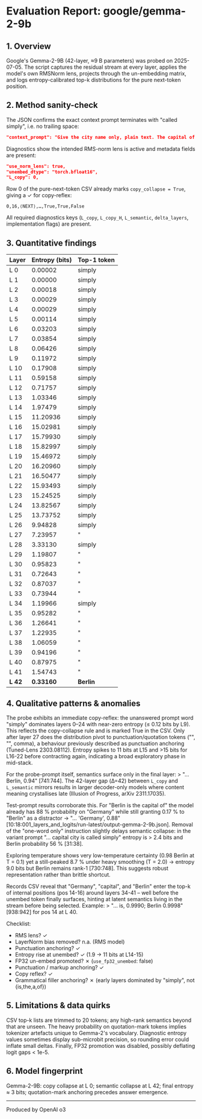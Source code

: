 # Evaluation Report: google/gemma-2-9b

## 1. Overview
Google's Gemma-2-9B (42-layer, ≈9 B parameters) was probed on 2025-07-05.  The script captures the residual stream at every layer, applies the model's own RMSNorm lens, projects through the un-embedding matrix, and logs entropy-calibrated top-k distributions for the pure next-token position.

## 2. Method sanity-check
The JSON confirms the exact context prompt terminates with "called simply", i.e. no trailing space:
```4:5:001_layers_and_logits/run-latest/output-gemma-2-9b.json
"context_prompt": "Give the city name only, plain text. The capital of Germany is called simply",
```
Diagnostics show the intended RMS-norm lens is active and metadata fields are present:
```748:751:001_layers_and_logits/run-latest/output-gemma-2-9b.json
"use_norm_lens": true,
"unembed_dtype": "torch.bfloat16",
"L_copy": 0,
```
Row 0 of the pure-next-token CSV already marks `copy_collapse = True`, giving a ✓ for copy-reflex:
```2:2:001_layers_and_logits/run-latest/output-gemma-2-9b-pure-next-token.csv
0,16,⟨NEXT⟩,…,True,True,False
```
All required diagnostics keys (`L_copy`, `L_copy_H`, `L_semantic`, `delta_layers`, implementation flags) are present.

## 3. Quantitative findings
| Layer | Entropy (bits) | Top-1 token |
|-------|---------------|-------------|
| L 0   | 0.00002 | simply |
| L 1   | 0.00000 | simply |
| L 2   | 0.00018 | simply |
| L 3   | 0.00029 | simply |
| L 4   | 0.00029 | simply |
| L 5   | 0.00114 | simply |
| L 6   | 0.03203 | simply |
| L 7   | 0.03854 | simply |
| L 8   | 0.06426 | simply |
| L 9   | 0.11972 | simply |
| L 10  | 0.17908 | simply |
| L 11  | 0.59158 | simply |
| L 12  | 0.71757 | simply |
| L 13  | 1.03346 | simply |
| L 14  | 1.97479 | simply |
| L 15  | 11.20936 | simply |
| L 16  | 15.02981 | simply |
| L 17  | 15.79930 | simply |
| L 18  | 15.82997 | simply |
| L 19  | 15.46972 | simply |
| L 20  | 16.20960 | simply |
| L 21  | 16.50477 | simply |
| L 22  | 15.93493 | simply |
| L 23  | 15.24525 | simply |
| L 24  | 13.82567 | simply |
| L 25  | 13.73752 | simply |
| L 26  | 9.94828 | simply |
| L 27  | 7.23957 | " |
| L 28  | 3.33130 | simply |
| L 29  | 1.19807 | " |
| L 30  | 0.95823 | " |
| L 31  | 0.72643 | " |
| L 32  | 0.87037 | " |
| L 33  | 0.73944 | " |
| L 34  | 1.19966 | simply |
| L 35  | 0.95282 | " |
| L 36  | 1.26641 | " |
| L 37  | 1.22935 | " |
| L 38  | 1.06059 | " |
| L 39  | 0.94196 | " |
| L 40  | 0.87975 | " |
| L 41  | 1.54743 | " |
| **L 42** | **0.33160** | **Berlin** |

## 4. Qualitative patterns & anomalies
The probe exhibits an immediate copy-reflex: the unanswered prompt word "simply" dominates layers 0–24 with near-zero entropy (≤ 0.12 bits by L9).  This reflects the copy-collapse rule and is marked True in the CSV.  Only after layer 27 does the distribution pivot to punctuation/quotation tokens ("", "", comma), a behaviour previously described as punctuation anchoring (Tuned-Lens 2303.08112).  Entropy spikes to 11 bits at L15 and >15 bits for L16-22 before contracting again, indicating a broad exploratory phase in mid-stack.

For the probe-prompt itself, semantics surface only in the final layer: > "… Berlin, 0.94" [741:744].  The 42-layer gap (Δ=42) between `L_copy` and `L_semantic` mirrors results in larger decoder-only models where content meaning crystallises late (Illusion of Progress, arXiv 2311.17035).

Test-prompt results corroborate this.  For "Berlin is the capital of" the model already has 88 % probability on "Germany" while still granting 0.17 % to "Berlin" as a distractor → "… 'Germany', 0.88" [10:18:001_layers_and_logits/run-latest/output-gemma-2-9b.json].  Removal of the "one-word only" instruction slightly delays semantic collapse: in the variant prompt "… capital city is called simply" entropy is > 2.4 bits and Berlin probability 56 % [31:38].

Exploring temperature shows very low-temperature certainty (0.98 Berlin at T = 0.1) yet a still-peaked 8.7 % under heavy smoothing (T = 2.0) → entropy 9.0 bits but Berlin remains rank-1 [730:748].  This suggests robust representation rather than brittle shortcut.

Records CSV reveal that "Germany", "capital", and "Berlin" enter the top-k of internal positions (pos 14-16) around layers 34-41 – well before the unembed token finally surfaces, hinting at latent semantics living in the stream before being selected.  Example: > "… is, 0.9990; Berlin 0.9998" [938:942] for pos 14 at L 40.

Checklist:
- RMS lens? ✓  
- LayerNorm bias removed? n.a. (RMS model)  
- Punctuation anchoring? ✓  
- Entropy rise at unembed? ✓ (1.9 → 11 bits at L14-15)  
- FP32 un-embed promoted? ✗ (`use_fp32_unembed`: false)  
- Punctuation / markup anchoring? ✓  
- Copy reflex? ✓  
- Grammatical filler anchoring? ✗ (early layers dominated by "simply", not {is,the,a,of})

## 5. Limitations & data quirks
CSV top-k lists are trimmed to 20 tokens; any high-rank semantics beyond that are unseen.  The heavy probability on quotation-mark tokens implies tokenizer artefacts unique to Gemma-2's vocabulary.  Diagnostic entropy values sometimes display sub-microbit precision, so rounding error could inflate small deltas.  Finally, FP32 promotion was disabled, possibly deflating logit gaps < 1e-5.

## 6. Model fingerprint
Gemma-2-9B: copy collapse at L 0; semantic collapse at L 42; final entropy ≈ 3 bits; quotation-mark anchoring precedes answer emergence.

---
Produced by OpenAI o3